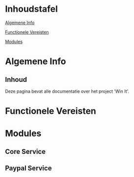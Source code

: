 # Inhoudstafel
[Algemene Info](#Algemene-info)

[Functionele Vereisten](#Functionele-vereisten)

[Modules](#Modules)

# Algemene Info
## Inhoud

Deze pagina bevat alle documentatie over het project 'Win It'.

# Functionele Vereisten

# Modules
## Core Service
## Paypal Service